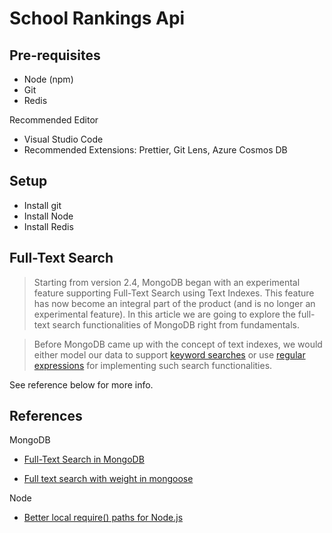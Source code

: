 # School Rankings Api

## Pre-requisites

- Node (npm)
- Git
- Redis

Recommended Editor

- Visual Studio Code
- Recommended Extensions: Prettier, Git Lens, Azure Cosmos DB

## Setup

- Install git
- Install Node
- Install Redis


## Full-Text Search

> Starting from version 2.4, MongoDB began with an experimental feature supporting Full-Text Search using Text Indexes. This feature has now become an integral part of the product (and is no longer an experimental feature). In this article we are going to explore the full-text search functionalities of MongoDB right from fundamentals.

> Before MongoDB came up with the concept of text indexes, we would either model our data to support [keyword searches](http://docs.mongodb.org/master/tutorial/model-data-for-keyword-search/) or use [regular expressions](http://docs.mongodb.org/master/reference/operator/query/regex/#op._S_regex) for implementing such search functionalities.

See reference below for more info.


## References

MongoDB

- [Full-Text Search in MongoDB](https://code.tutsplus.com/tutorials/full-text-search-in-mongodb--cms-24835)

- [Full text search with weight in mongoose](https://stackoverflow.com/questions/24714166/full-text-search-with-weight-in-mongoose)

Node

- [Better local require() paths for Node.js](https://gist.github.com/branneman/8048520)

